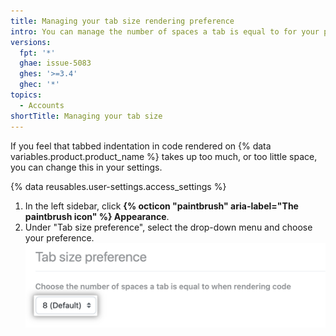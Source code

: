 ```yaml
---
title: Managing your tab size rendering preference
intro: You can manage the number of spaces a tab is equal to for your personal account.
versions:
  fpt: '*'
  ghae: issue-5083
  ghes: '>=3.4'
  ghec: '*'
topics:
  - Accounts
shortTitle: Managing your tab size
---
```


If you feel that tabbed indentation in code rendered on {% data variables.product.product_name %} takes up too much, or too little space, you can change this in your settings.

{% data reusables.user-settings.access_settings %}
1. In the left sidebar, click **{% octicon "paintbrush" aria-label="The paintbrush icon" %} Appearance**.
2. Under "Tab size preference", select the drop-down menu and choose your preference. ![Tab size preference button](/assets/images/help/settings/tab-size-preference.png)

